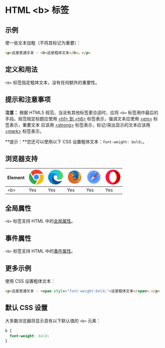 HTML \<b> 标签
===

## 示例

使一些文本加粗（不将其标记为重要）：


```html idoc:preview
<p>这是普通文本 - <b>这是粗体文本</b>。</p>
```

## 定义和用法

`<b>` 标签指定粗体文本，没有任何额外的重要性。

## 提示和注意事项

**注意：** 根据 HTML5 规范，当没有其他标签更合适时，应将 `<b>` 标签用作最后的手段。规范规定标题应使用 [\<h1> 到 \<h6>](./hn.md) 标签表示，强调文本应使用 [\<em>](./em.md) 标签表示，重要文本 应该用 [\<strong>](./strong.md) 标签表示，标记/突出显示的文本应该用 [\<mark>](./mark.md) 标签表示。

**提示：**您还可以使用以下 CSS 设置粗体文本：`font-weight: bold;`。

## 浏览器支持

| Element  | ![chrome][1] | ![edge][2] | ![firefox][3] | ![safari][4] | ![opera][5] |
| ------- | --- | --- | --- | --- | --- |
| \<b>    | Yes | Yes | Yes | Yes | Yes |
<!--rehype:style=width: 100%; display: inline-table;-->

## 全局属性

`<b>` 标签支持 HTML 中的[全局属性](../reference/standardattributes.md)。

## 事件属性

`<b>` 标签支持 HTML 中的[事件属性](../reference/eventattributes.md)。

## 更多示例


使用 CSS 设置粗体文本：

```html idoc:preview
<p>这是普通文本 - <span style="font-weight:bold;">这是粗体文本</span>.</p>
```

## 默认 CSS 设置

大多数浏览器将显示具有以下默认值的 `<b>` 元素：

```css
b {
  font-weight: bold;
}
```

[1]: ../assets/chrome.svg
[2]: ../assets/edge.svg
[3]: ../assets/firefox.svg
[4]: ../assets/safari.svg
[5]: ../assets/opera.svg